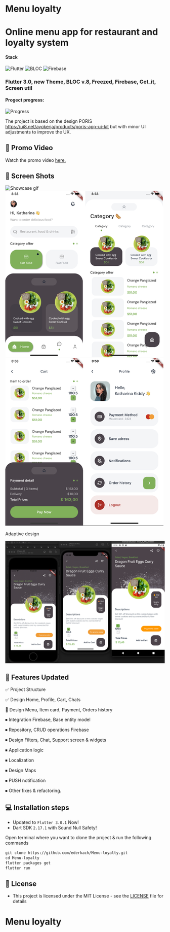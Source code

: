 # Menu loyalty
# Online menu app for restaurant and loyalty system

<h4>Stack</h4> 

![Flutter](https://img.shields.io/badge/flutter-%23039BE5.svg?style=for-the-badge&logo=flutter&logoColor=white&style=plastic)
![BLOC](https://img.shields.io/badge/BLOC-State%20managment-brightgreen&style=plastic)
![Firebase](https://img.shields.io/badge/firebase-%23039BE5.svg?style=for-the-badge&logo=firebase&style=plastic)

<h3>Flutter 3.0, new Theme, BLOC v.8, Freezed, Firebase, Get_it, Screen util </h3> 

<h4>Progect progress:</h4> 

![Progress](https://img.shields.io/badge/Progress-15%25-orange&style=plastic)

The project is based on the design PORIS https://ui8.net/ayokerja/products/poris-app-ui-kit but with minor UI adjustments to improve the UX.

## 🎥 Promo Video

Watch the promo video <a href="https://user-images.githubusercontent.com/83706093/171545812-619a6cb8-b860-43b7-841b-29c8249a9814.mov">here.</a>

## 📱 Screen Shots

<img src="https://user-images.githubusercontent.com/83706093/171546072-bfbfedfa-196d-4872-aad6-728cbef702e5.gif" alt="Showcase gif" title="Showcase gif" width="250"/>
<img src='/screens/UI1.png' width='500'>
<img src='/screens/UI2.png' width='500'>

Adaptive design

<img src='/screens/AdaptiveDesign.png' width='700'>

## 🎯 Features Updated

✅ Project Structure 

✅ Design Home, Profile, Cart, Chats

🔴 Design Menu, Item card, Payment, Orders history

⏹ Integration Firebase, Base entity model

⏹ Repository, CRUD operations Firebase

⏹ Design Filters, Chat, Support screen & widgets

⏹ Application logic

⏹ Localization

⏹ Design Maps

⏹ PUSH notification

⏹ Other fixes & refactoring.

## 💻 Installation steps

- Updated to `Flutter 3.0.1` Now!
- Dart SDK `2.17.1` with Sound Null Safety!

Open terminal where you want to clone the project & run the following commands

```
git clone https://github.com/ederkach/Menu-loyalty.git
cd Menu-loyalty
flutter packages get
flutter run
```

## 🔑 License
- This project is licensed under the MIT License - see the [LICENSE](LICENSE.md) file for details

# Menu loyalty
